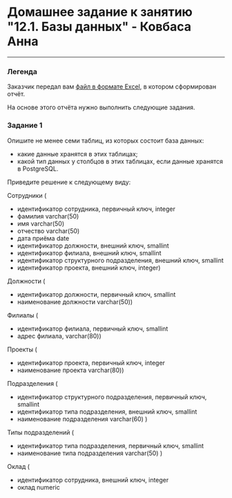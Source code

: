 # Домашнее задание к занятию "12.1. Базы данных" - Ковбаса Анна

---

### Легенда

Заказчик передал вам [файл в формате Excel](https://github.com/netology-code/sdb-homeworks/blob/main/resources/hw-12-1.xlsx), в котором сформирован отчёт. 

На основе этого отчёта нужно выполнить следующие задания.

### Задание 1

Опишите не менее семи таблиц, из которых состоит база данных:

- какие данные хранятся в этих таблицах;
- какой тип данных у столбцов в этих таблицах, если данные хранятся в PostgreSQL.

Приведите решение к следующему виду:

Сотрудники (

- идентификатор сотрудника, первичный ключ, integer
- фамилия varchar(50)
- имя varchar(50)
- отчество varchar(50)
- дата приёма date
- идентификатор должности, внешний ключ, smallint
- идентификатор филиала, внешний ключ, smallint
- идентификатор структурного подразделения, внешний ключ, smallint
- идентификатор проекта, внешний ключ, integer)

Должности (

- идентификатор должности, первичный ключ, smallint
- наименование должности varchar(50))

Филиалы (

- идентификатор филиала, первичный ключ, smallint
- адрес филиала, varchar(80))

Проекты (

- идентификатор проекта, первичный ключ, integer
- наименование проекта varchar(80))

Подразделения (

- идентификатор структурного подразделения, первичный ключ, smallint
- идентификатор типа подразделения, внешний ключ, smallint
- наименование подразделения varchar(60) )

Типы подразделений (

- идентификатор типа подразделения, первичный ключ, smallint
- наименование типа подразделения varchar(50) )

Оклад (

- идентификатор сотрудника, внешний ключ, integer
- оклад numeric
